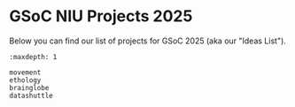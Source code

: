 # GSoC NIU Projects 2025

Below you can find our list of projects for GSoC 2025 (aka our "Ideas List"). 


```{toctree}
:maxdepth: 1

movement
ethology
brainglobe
datashuttle
```